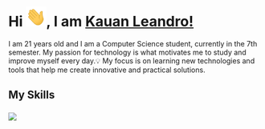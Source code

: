# Hi <img src="https://raw.githubusercontent.com/ABSphreak/ABSphreak/master/gifs/Hi.gif" width="40px" />, I am <a href="https://github.com/kauanleandr" target="_blank">Kauan Leandro!</a>
I am 21 years old and I am a Computer Science student, currently in the 7th semester. My passion for technology is what motivates me to study and improve myself every day.💡 My focus is on learning new technologies and tools that help me create innovative and practical solutions.
<h2 align="left">My Skills</h2>

###

<p align="left">
  <a href="https://skillicons.dev">
     <img src="https://skillicons.dev/icons?i=typescript,javascript,html,css,mysql,python,vue,quasar,flutter,react,git,gitlab,vscode,idea,linux,windows"/>
  </a>
</p>
